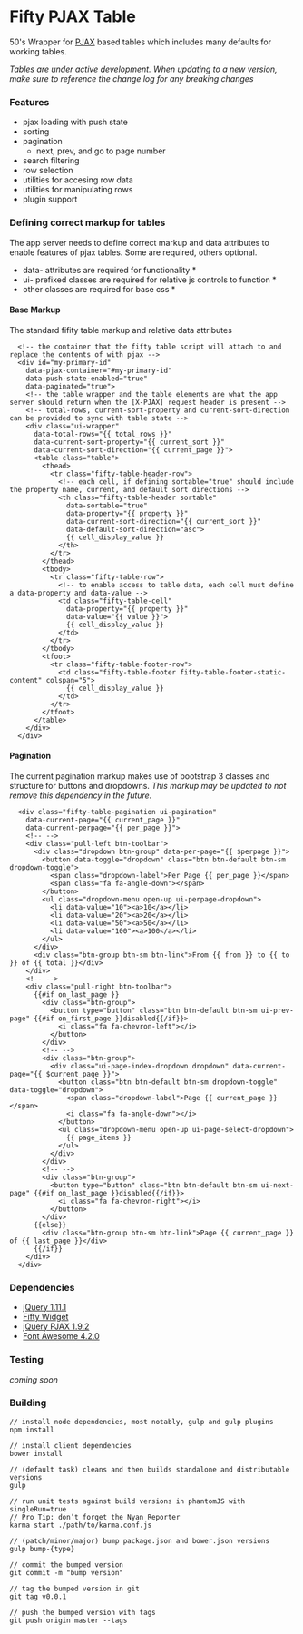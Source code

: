 # Fifty PJAX Table

50's Wrapper for [PJAX](https://github.com/defunkt/jquery-pjax) based tables which includes many defaults for 
working tables.

*Tables are under active development. When updating to a new version, make sure to reference the change log for any breaking changes*

### Features
  - pjax loading with push state
  - sorting
  - pagination
    - next, prev, and go to page number
  - search filtering
  - row selection
  - utilities for accesing row data
  - utilities for manipulating rows
  - plugin support

### Defining correct markup for tables
The app server needs to define correct markup and data attributes 
to enable features of pjax tables. Some are required, others optional.

* data- attributes are required for functionality *
* ui- prefixed classes are required for relative js controls to function *
* other classes are required for base css *

#### Base Markup
The standard fifity table markup and relative data attributes
```
  <!-- the container that the fifty table script will attach to and replace the contents of with pjax -->
  <div id="my-primary-id" 
    data-pjax-container="#my-primary-id" 
    data-push-state-enabled="true" 
    data-paginated="true">
    <!-- the table wrapper and the table elements are what the app server should return when the [X-PJAX] request header is present -->
    <!-- total-rows, current-sort-property and current-sort-direction can be provided to sync with table state -->
    <div class="ui-wrapper" 
      data-total-rows="{{ total_rows }}" 
      data-current-sort-property="{{ current_sort }}"
      data-current-sort-direction="{{ current_page }}">
      <table class="table">
        <thead>
          <tr class="fifty-table-header-row">
            <!-- each cell, if defining sortable="true" should include the property name, current, and default sort directions -->
            <th class="fifty-table-header sortable" 
              data-sortable="true"
              data-property="{{ property }}" 
              data-current-sort-direction="{{ current_sort }}" 
              data-default-sort-direction="asc">
              {{ cell_display_value }}
            </th>
          </tr>
        </thead>
        <tbody>
          <tr class="fifty-table-row">
            <!-- to enable access to table data, each cell must define a data-property and data-value -->
            <td class="fifty-table-cell" 
              data-property="{{ property }}" 
              data-value="{{ value }}">
              {{ cell_display_value }}
            </td>
          </tr>
        </tbody>
        <tfoot>
          <tr class="fifty-table-footer-row">
            <td class="fifty-table-footer fifty-table-footer-static-content" colspan="5">
              {{ cell_display_value }}
            </td>
          </tr>
        </tfoot>
      </table>
    </div>
  </div>
```

#### Pagination
The current pagination markup makes use of bootstrap 3 classes and structure for buttons and dropdowns.
*This markup may be updated to not remove this dependency in the future.*
```
  <div class="fifty-table-pagination ui-pagination" 
    data-current-page="{{ current_page }}" 
    data-current-perpage="{{ per_page }}">
    <!-- -->
    <div class="pull-left btn-toolbar">
      <div class="dropdown btn-group" data-per-page="{{ $perpage }}">
        <button data-toggle="dropdown" class="btn btn-default btn-sm dropdown-toggle">
          <span class="dropdown-label">Per Page {{ per_page }}</span>
          <span class="fa fa-angle-down"></span>
        </button>
        <ul class="dropdown-menu open-up ui-perpage-dropdown">
          <li data-value="10"><a>10</a></li>
          <li data-value="20"><a>20</a></li>
          <li data-value="50"><a>50</a></li>
          <li data-value="100"><a>100</a></li>
        </ul>
      </div>
      <div class="btn-group btn-sm btn-link">From {{ from }} to {{ to }} of {{ total }}</div>
    </div>
    <!-- -->
    <div class="pull-right btn-toolbar">
      {{#if on_last_page }}
        <div class="btn-group">
          <button type="button" class="btn btn-default btn-sm ui-prev-page" {{#if on_first_page }}disabled{{/if}}>
            <i class="fa fa-chevron-left"></i>
          </button>
        </div>
        <!-- -->
        <div class="btn-group">
          <div class="ui-page-index-dropdown dropdown" data-current-page="{{ $current_page }}">
            <button class="btn btn-default btn-sm dropdown-toggle" data-toggle="dropdown">
              <span class="dropdown-label">Page {{ current_page }}</span>
              <i class="fa fa-angle-down"></i>
            </button>
            <ul class="dropdown-menu open-up ui-page-select-dropdown">
              {{ page_items }}
            </ul>
          </div>
        </div>
        <!-- -->
        <div class="btn-group">
          <button type="button" class="btn btn-default btn-sm ui-next-page" {{#if on_last_page }}disabled{{/if}}>
            <i class="fa fa-chevron-right"></i>
          </button>
        </div>
      {{else}}
        <div class="btn-group btn-sm btn-link">Page {{ current_page }} of {{ last_page }}</div>
      {{/if}}
    </div>
  </div>
```

### Dependencies
  - [jQuery 1.11.1](http://jquery.com/)
  - [Fifty Widget](https://bitbucket.org/50onred/fifty-widget/overview)
  - [jQuery PJAX 1.9.2](https://github.com/defunkt/jquery-pjax)
  - [Font Awesome 4.2.0](http://fortawesome.github.io/Font-Awesome/)

### Testing
  *coming soon*

### Building
    // install node dependencies, most notably, gulp and gulp plugins
    npm install

    // install client dependencies
    bower install

    // (default task) cleans and then builds standalone and distributable versions
    gulp

    // run unit tests against build versions in phantomJS with singleRun=true 
    // Pro Tip: don’t forget the Nyan Reporter
    karma start ./path/to/karma.conf.js

    // (patch/minor/major) bump package.json and bower.json versions
    gulp bump-{type}

    // commit the bumped version
    git commit -m "bump version"

    // tag the bumped version in git
    git tag v0.0.1

    // push the bumped version with tags
    git push origin master --tags
